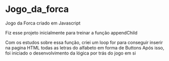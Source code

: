 # Jogo_da_forca
Jogo da Forca criado em Javascript

Fiz esse projeto inicialmente para treinar a função appendChild

Com os estudos sobre essa função, criei um loop for para conseguir inserir na pagina HTML todas as letras do alfabeto em forma de Buttons
Após isso, foi iniciado o desenvolvimento da lógica por trás do jogo em si
